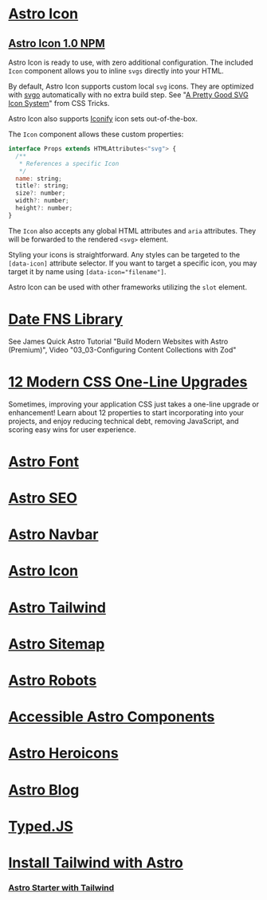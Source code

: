 # [Astro Icon](https://www.astroicon.dev/)

## [Astro Icon 1.0 NPM](https://www.npmjs.com/package/astro-icon)

Astro Icon is ready to use, with zero additional configuration. The included `Icon` component allows you to inline `svgs` directly into your HTML.

By default, Astro Icon supports custom local `svg` icons. They are optimized with [svgo](https://github.com/svg/svgo) automatically with no extra build step. See "[A Pretty Good SVG Icon System](https://css-tricks.com/pretty-good-svg-icon-system/#just-include-the-icons-inline)" from CSS Tricks.

Astro Icon also supports [Iconify](https://iconify.design/) icon sets out-of-the-box.

The `Icon` component allows these custom properties:

~~~js
interface Props extends HTMLAttributes<"svg"> {
  /**
   * References a specific Icon
   */
  name: string;
  title?: string;
  size?: number;
  width?: number;
  height?: number;
}
~~~

The `Icon` also accepts any global HTML attributes and `aria` attributes. They will be forwarded to the rendered `<svg>` element.

Styling your icons is straightforward. Any styles can be targeted to the `[data-icon]` attribute selector. If you want to target a specific icon, you may target it by name using `[data-icon="filename"]`.

Astro Icon can be used with other frameworks utilizing the `slot` element.

# [Date FNS Library](https://date-fns.org)

See James Quick Astro Tutorial "Build Modern Websites with Astro (Premium)", Video "03_03-Configuring Content Collections with Zod"

# [12 Modern CSS One-Line Upgrades](https://moderncss.dev/12-modern-css-one-line-upgrades/)

Sometimes, improving your application CSS just takes a one-line upgrade or enhancement! Learn about 12 properties to start incorporating into your projects, and enjoy reducing technical debt, removing JavaScript, and scoring easy wins for user experience.

# [Astro Font](https://github.com/rishi-raj-jain/astro-font)

# [Astro SEO](https://github.com/jonasmerlin/astro-seo#readme)

# [Astro Navbar](https://github.com/surjithctly/astro-navbar#readme)

# [Astro Icon](https://github.com/natemoo-re/astro-icon#readme)

# [Astro Tailwind](https://docs.astro.build/en/guides/integrations-guide/tailwind/)

# [Astro Sitemap](https://docs.astro.build/en/guides/integrations-guide/sitemap/)

# [Astro Robots](https://github.com/alextim/astro-lib/tree/main/packages/astro-robots-txt#readme)

# [Accessible Astro Components](https://github.com/markteekman/accessible-astro-components#Pagination)

# [Astro Heroicons](https://github.com/seanmcp/astro-heroicons#readme)

# [Astro Blog](https://github.com/futurethemes/astro-blog)

# [Typed.JS](https://github.com/mattboldt/typed.js)

# [Install Tailwind with Astro](https://tailwindcss.com/docs/guides/astro)

### [Astro Starter with Tailwind](https://github.com/withastro/astro/tree/latest/examples/with-tailwindcss?on=github)
